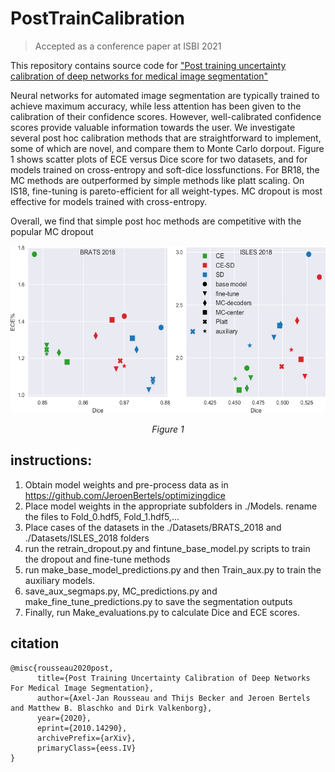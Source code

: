 # PostTrainCalibration
> Accepted as a conference paper at ISBI 2021


This repository contains source code for ["Post training uncertainty calibration of deep networks for medical image segmentation"](https://arxiv.org/abs/2010.14290)

Neural networks for automated image segmentation are typically trained to achieve maximum accuracy, while less attention has been given to the calibration of their confidence scores. However, well-calibrated confidence scores provide valuable information towards the user. We investigate several post hoc calibration methods that are straightforward to implement, some of which are novel, and compare them to Monte Carlo dorpout.
Figure 1 shows scatter plots of ECE versus Dice score for two datasets, and for models trained on cross-entropy and soft-dice lossfunctions. For BR18, the MC methods are outperformed by simple methods like platt scaling. On IS18, fine-tuning is pareto-efficient for all weight-types. MC dropout is most effective for models trained with cross-entropy.

Overall, we find that simple post hoc methods are competitive with the popular MC dropout
<p align="center">
      <img width="650" height="268" src="./readme_figure/scatter_plot.png" alt>
</p>
<p align="center">
    <em>Figure 1</em>
</p>

## instructions:
1. Obtain model weights and pre-process data as in https://github.com/JeroenBertels/optimizingdice
2. Place model weights in the appropriate subfolders in ./Models. rename the files to Fold_0.hdf5, Fold_1.hdf5,...
3. Place cases of the datasets in the ./Datasets/BRATS_2018 and ./Datasets/ISLES_2018 folders
4. run the retrain_dropout.py and fintune_base_model.py scripts to train the dropout and fine-tune methods
5. run make_base_model_predictions.py and then Train_aux.py to train the auxiliary models.
6. save_aux_segmaps.py, MC_predictions.py and make_fine_tune_predictions.py to save the segmentation outputs
7. Finally, run Make_evaluations.py to calculate Dice and ECE scores.

## citation
```
@misc{rousseau2020post,
      title={Post Training Uncertainty Calibration of Deep Networks For Medical Image Segmentation}, 
      author={Axel-Jan Rousseau and Thijs Becker and Jeroen Bertels and Matthew B. Blaschko and Dirk Valkenborg},
      year={2020},
      eprint={2010.14290},
      archivePrefix={arXiv},
      primaryClass={eess.IV}
}
```
